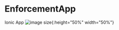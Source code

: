 # EnforcementApp
Ionic App
![image size](https://user-images.githubusercontent.com/68383681/87845987-24970180-c8ea-11ea-8768-e538a42c5b32.jpg){:height="50%" width="50%"}
